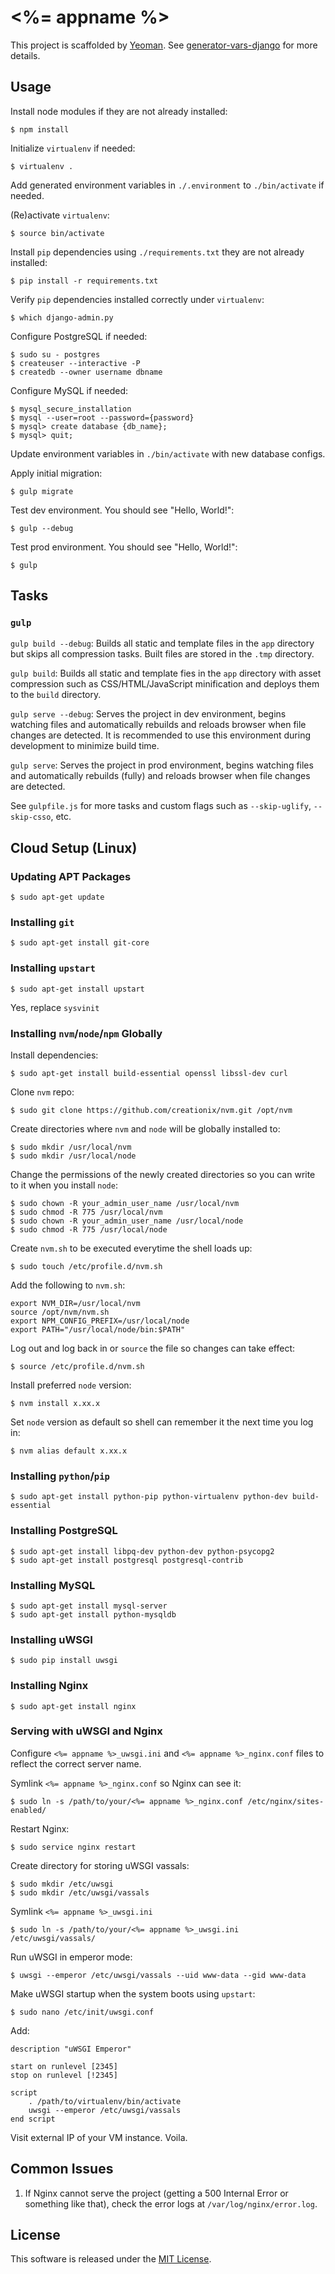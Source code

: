 # <%= appname %>

This project is scaffolded by [Yeoman](http://yeoman.io). See [generator-vars-django](https://github.com/VARIANTE/generator-vars-django.git) for more details.

## Usage

Install node modules if they are not already installed:
```
$ npm install
```

Initialize ```virtualenv``` if needed:
```
$ virtualenv .
```

Add generated environment variables in ```./.environment``` to ```./bin/activate``` if needed.

(Re)activate ```virtualenv```:
```
$ source bin/activate
```

Install ```pip``` dependencies using ```./requirements.txt``` they are not already installed:
```
$ pip install -r requirements.txt
```

Verify ```pip``` dependencies installed correctly under ```virtualenv```:
```
$ which django-admin.py
```

Configure PostgreSQL if needed:
```
$ sudo su - postgres
$ createuser --interactive -P
$ createdb --owner username dbname
```

Configure MySQL if needed:
```
$ mysql_secure_installation
$ mysql --user=root --password={password}
$ mysql> create database {db_name};
$ mysql> quit;
```

Update environment variables in ```./bin/activate``` with new database configs.

Apply initial migration:
```
$ gulp migrate
```

Test dev environment. You should see "Hello, World!":
```
$ gulp --debug
```

Test prod environment. You should see "Hello, World!":
```
$ gulp
```

## Tasks

### ```gulp```

```gulp build --debug```: Builds all static and template files in the ```app``` directory but skips all compression tasks. Built files are stored in the ```.tmp``` directory.

```gulp build```: Builds all static and template fies in the ```app``` directory with asset compression such as CSS/HTML/JavaScript minification and deploys them to the ```build``` directory.

```gulp serve --debug```: Serves the project in dev environment, begins watching files and automatically rebuilds and reloads browser when file changes are detected. It is recommended to use this environment during development to minimize build time.

```gulp serve```: Serves the project in prod environment, begins watching files and automatically rebuilds (fully) and reloads browser when file changes are detected.

See ```gulpfile.js``` for more tasks and custom flags such as ```--skip-uglify```, ```--skip-csso```, etc.


## Cloud Setup (Linux)

### Updating APT Packages

```
$ sudo apt-get update
```

### Installing ```git```

```
$ sudo apt-get install git-core
```

### Installing ```upstart```

```
$ sudo apt-get install upstart
```
Yes, replace ```sysvinit```

### Installing ```nvm```/```node```/```npm``` Globally

Install dependencies:
```
$ sudo apt-get install build-essential openssl libssl-dev curl
```

Clone ```nvm``` repo:
```
$ sudo git clone https://github.com/creationix/nvm.git /opt/nvm
```

Create directories where ```nvm``` and ```node``` will be globally installed to:
```
$ sudo mkdir /usr/local/nvm
$ sudo mkdir /usr/local/node
```

Change the permissions of the newly created directories so you can write to it when you install ```node```:
```
$ sudo chown -R your_admin_user_name /usr/local/nvm
$ sudo chmod -R 775 /usr/local/nvm
$ sudo chown -R your_admin_user_name /usr/local/node
$ sudo chmod -R 775 /usr/local/node
```

Create ```nvm.sh``` to be executed everytime the shell loads up:
```
$ sudo touch /etc/profile.d/nvm.sh
```

Add the following to ```nvm.sh```:
```
export NVM_DIR=/usr/local/nvm
source /opt/nvm/nvm.sh
export NPM_CONFIG_PREFIX=/usr/local/node
export PATH="/usr/local/node/bin:$PATH"
```

Log out and log back in or ```source``` the file so changes can take effect:
```
$ source /etc/profile.d/nvm.sh
```

Install preferred ```node``` version:
```
$ nvm install x.xx.x
```

Set ```node``` version as default so shell can remember it the next time you log in:
```
$ nvm alias default x.xx.x
```

### Installing ```python```/```pip```

```
$ sudo apt-get install python-pip python-virtualenv python-dev build-essential
```

### Installing PostgreSQL

```
$ sudo apt-get install libpq-dev python-dev python-psycopg2
$ sudo apt-get install postgresql postgresql-contrib
```

### Installing MySQL

```
$ sudo apt-get install mysql-server
$ sudo apt-get install python-mysqldb
```

### Installing uWSGI

```
$ sudo pip install uwsgi
```

### Installing Nginx

```
$ sudo apt-get install nginx
```

### Serving with uWSGI and Nginx

Configure ```<%= appname %>_uwsgi.ini``` and ```<%= appname %>_nginx.conf``` files to reflect the correct server name.

Symlink ```<%= appname %>_nginx.conf``` so Nginx can see it:
```
$ sudo ln -s /path/to/your/<%= appname %>_nginx.conf /etc/nginx/sites-enabled/
```

Restart Nginx:
```
$ sudo service nginx restart
```

Create directory for storing uWSGI vassals:
```
$ sudo mkdir /etc/uwsgi
$ sudo mkdir /etc/uwsgi/vassals
```

Symlink ```<%= appname %>_uwsgi.ini```
```
$ sudo ln -s /path/to/your/<%= appname %>_uwsgi.ini /etc/uwsgi/vassals/
```

Run uWSGI in emperor mode:
```
$ uwsgi --emperor /etc/uwsgi/vassals --uid www-data --gid www-data
```

Make uWSGI startup when the system boots using ```upstart```:
```
$ sudo nano /etc/init/uwsgi.conf
```
Add:
```
description "uWSGI Emperor"

start on runlevel [2345]
stop on runlevel [!2345]

script
    . /path/to/virtualenv/bin/activate
    uwsgi --emperor /etc/uwsgi/vassals
end script
```

Visit external IP of your VM instance. Voila.

## Common Issues

1. If Nginx cannot serve the project (getting a 500 Internal Error or something like that), check the error logs at ```/var/log/nginx/error.log```.

## License

This software is released under the [MIT License](http://opensource.org/licenses/MIT).
